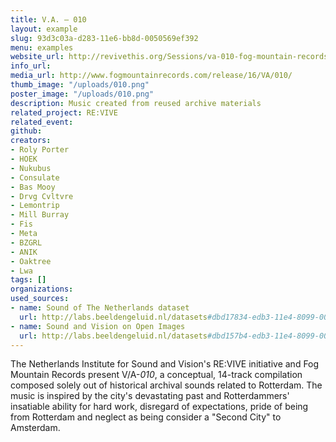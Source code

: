 ```yaml
---
title: V.A. – 010
layout: example
slug: 93d3c03a-d283-11e6-bb8d-0050569ef392
menu: examples
website_url: http://revivethis.org/Sessions/va-010-fog-mountain-records/
info_url: 
media_url: http://www.fogmountainrecords.com/release/16/VA/010/
thumb_image: "/uploads/010.png"
poster_image: "/uploads/010.png"
description: Music created from reused archive materials
related_project: RE:VIVE
related_event: 
github: 
creators:
- Roly Porter
- HOEK
- Nukubus
- Consulate
- Bas Mooy
- Drvg Cvltvre
- Lemontrip
- Mill Burray
- Fis
- Meta
- BZGRL
- ANIK
- Oaktree
- Lwa
tags: []
organizations: 
used_sources:
- name: Sound of The Netherlands dataset
  url: http://labs.beeldengeluid.nl/datasets#dbd17834-edb3-11e4-8099-005056a71e3a
- name: Sound and Vision on Open Images
  url: http://labs.beeldengeluid.nl/datasets#dbd157b4-edb3-11e4-8099-005056a71e3a
---
```


The Netherlands Institute for Sound and Vision's RE:VIVE initiative and Fog Mountain Records present V/A-_010_, a conceptual, 14-track compilation composed solely out of historical archival sounds related to Rotterdam. The music is inspired by the city's devastating past and Rotterdammers' insatiable ability for hard work, disregard of expectations, pride of being from Rotterdam and neglect as being consider a "Second City" to Amsterdam.
